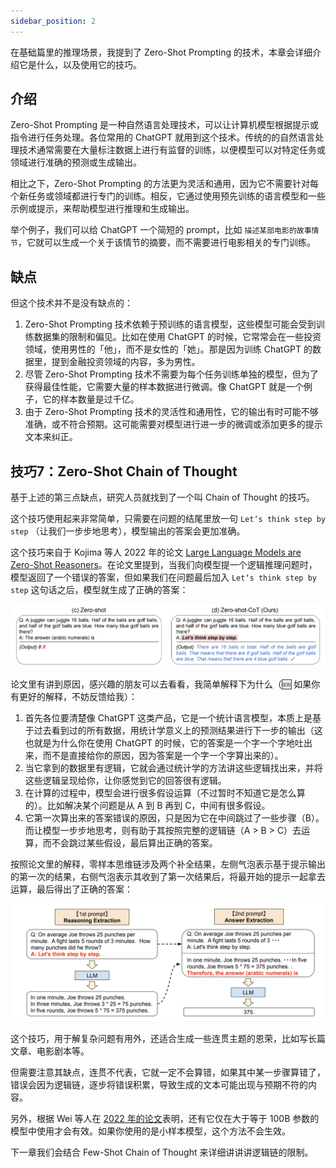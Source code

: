 ```yaml
---
sidebar_position: 2
---
```

<head>
  <script defer="defer" src="https://embed.trydyno.com/embedder.js"></script>
  <link href="https://embed.trydyno.com/embedder.css" rel="stylesheet" />
</head>

在基础篇里的推理场景，我提到了 Zero-Shot Prompting 的技术，本章会详细介绍它是什么，以及使用它的技巧。

## 介绍

Zero-Shot Prompting 是一种自然语言处理技术，可以让计算机模型根据提示或指令进行任务处理。各位常用的 ChatGPT 就用到这个技术。传统的的自然语言处理技术通常需要在大量标注数据上进行有监督的训练，以便模型可以对特定任务或领域进行准确的预测或生成输出。

相比之下，Zero-Shot Prompting 的方法更为灵活和通用，因为它不需要针对每个新任务或领域都进行专门的训练。相反，它通过使用预先训练的语言模型和一些示例或提示，来帮助模型进行推理和生成输出。

举个例子，我们可以给 ChatGPT 一个简短的 prompt，比如 `描述某部电影的故事情节`，它就可以生成一个关于该情节的摘要，而不需要进行电影相关的专门训练。

## 缺点

但这个技术并不是没有缺点的：

1. Zero-Shot Prompting 技术依赖于预训练的语言模型，这些模型可能会受到训练数据集的限制和偏见。比如在使用 ChatGPT 的时候，它常常会在一些投资领域，使用男性的「他」，而不是女性的「她」。那是因为训练 ChatGPT 的数据里，提到金融投资领域的内容，多为男性。
2. 尽管 Zero-Shot Prompting 技术不需要为每个任务训练单独的模型，但为了获得最佳性能，它需要大量的样本数据进行微调。像 ChatGPT 就是一个例子，它的样本数量是过千亿。
3. 由于 Zero-Shot Prompting 技术的灵活性和通用性，它的输出有时可能不够准确，或不符合预期。这可能需要对模型进行进一步的微调或添加更多的提示文本来纠正。

## 技巧7：Zero-Shot Chain of Thought

基于上述的第三点缺点，研究人员就找到了一个叫 Chain of Thought 的技巧。

这个技巧使用起来非常简单，只需要在问题的结尾里放一句 `Let‘s think step by step` （让我们一步步地思考），模型输出的答案会更加准确。

这个技巧来自于 Kojima 等人 2022 年的论文 [Large Language Models are Zero-Shot Reasoners](https://arxiv.org/abs/2205.11916)。在论文里提到，当我们向模型提一个逻辑推理问题时，模型返回了一个错误的答案，但如果我们在问题最后加入 `Let‘s think step by step` 这句话之后，模型就生成了正确的答案：

![ZeroShotChainOfThought001.png](./assets/ZeroShotChainOfThought001.png)

论文里有讲到原因，感兴趣的朋友可以去看看，我简单解释下为什么（🆘 如果你有更好的解释，不妨反馈给我）：

1. 首先各位要清楚像 ChatGPT 这类产品，它是一个统计语言模型，本质上是基于过去看到过的所有数据，用统计学意义上的预测结果进行下一步的输出（这也就是为什么你在使用 ChatGPT 的时候，它的答案是一个字一个字地吐出来，而不是直接给你的原因，因为答案是一个字一个字算出来的）。
2. 当它拿到的数据里有逻辑，它就会通过统计学的方法讲这些逻辑找出来，并将这些逻辑呈现给你，让你感觉到它的回答很有逻辑。
3. 在计算的过程中，模型会进行很多假设运算（不过暂时不知道它是怎么算的）。比如解决某个问题是从 A 到 B 再到 C，中间有很多假设。
4. 它第一次算出来的答案错误的原因，只是因为它在中间跳过了一些步骤（B）。而让模型一步步地思考，则有助于其按照完整的逻辑链（A > B > C）去运算，而不会跳过某些假设，最后算出正确的答案。

按照论文里的解释，零样本思维链涉及两个补全结果，左侧气泡表示基于提示输出的第一次的结果，右侧气泡表示其收到了第一次结果后，将最开始的提示一起拿去运算，最后得出了正确的答案：

![ZeroShotChainOfThought002.png](./assets/ZeroShotChainOfThought002.png)

这个技巧，用于解复杂问题有用外，还适合生成一些连贯主题的恩荣，比如写长篇文章、电影剧本等。

但需要注意其缺点，连贯不代表，它就一定不会算错，如果其中某一步骤算错了，错误会因为逻辑链，逐步将错误积累，导致生成的文本可能出现与预期不符的内容。

另外，根据 Wei 等人在 [2022 年的论文](https://arxiv.org/pdf/2201.11903.pdf)表明，还有它仅在大于等于 100B 参数的模型中使用才会有效。如果你使用的是小样本模型，这个方法不会生效。

下一章我们会结合 Few-Shot Chain of Thought 来详细讲讲讲逻辑链的限制。

